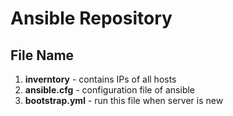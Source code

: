# Ansible Repository

## File Name

1. **inverntory** - contains IPs of all hosts
2. **ansible.cfg** - configuration file of ansible
3. **bootstrap.yml** - run this file when server is new